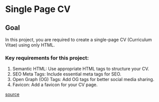 # Single Page CV

## Goal
In this project, you are required to create a single-page CV (Curriculum Vitae) using only HTML.

### Key requirements for this project:

1. Semantic HTML: Use appropriate HTML tags to structure your CV.
2. SEO Meta Tags: Include essential meta tags for SEO.
3. Open Graph (OG) Tags: Add OG tags for better social media sharing.
4. Favicon: Add a favicon for your CV page.

[source](https://roadmap.sh/projects/single-page-cv)
